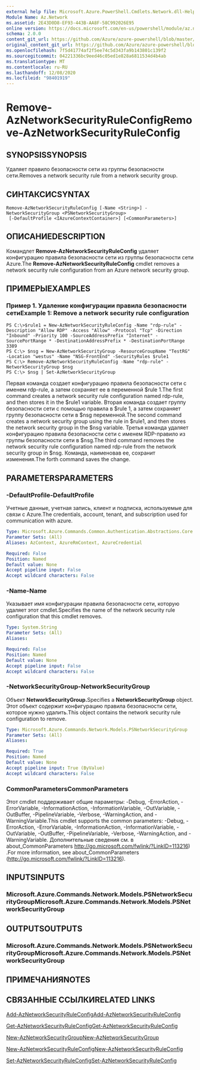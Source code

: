 ```yaml
---
external help file: Microsoft.Azure.PowerShell.Cmdlets.Network.dll-Help.xml
Module Name: Az.Network
ms.assetid: 2E43D0D8-EF93-443B-AA8F-58C992026E95
online version: https://docs.microsoft.com/en-us/powershell/module/az.network/remove-aznetworksecurityruleconfig
schema: 2.0.0
content_git_url: https://github.com/Azure/azure-powershell/blob/master/src/Network/Network/help/Remove-AzNetworkSecurityRuleConfig.md
original_content_git_url: https://github.com/Azure/azure-powershell/blob/master/src/Network/Network/help/Remove-AzNetworkSecurityRuleConfig.md
ms.openlocfilehash: 7f5d41774af2f5ee74c5d343fa9b143801c139f2
ms.sourcegitcommit: 04221336bc9eed46c05ed1e828a6811534d4b4ab
ms.translationtype: MT
ms.contentlocale: ru-RU
ms.lasthandoff: 12/08/2020
ms.locfileid: "98401919"
---
```

# <span data-ttu-id="6f602-101">Remove-AzNetworkSecurityRuleConfig</span><span class="sxs-lookup"><span data-stu-id="6f602-101">Remove-AzNetworkSecurityRuleConfig</span></span>

## <span data-ttu-id="6f602-102">SYNOPSIS</span><span class="sxs-lookup"><span data-stu-id="6f602-102">SYNOPSIS</span></span>
<span data-ttu-id="6f602-103">Удаляет правило безопасности сети из группы безопасности сети.</span><span class="sxs-lookup"><span data-stu-id="6f602-103">Removes a network security rule from a network security group.</span></span>

## <span data-ttu-id="6f602-104">СИНТАКСИС</span><span class="sxs-lookup"><span data-stu-id="6f602-104">SYNTAX</span></span>

```
Remove-AzNetworkSecurityRuleConfig [-Name <String>] -NetworkSecurityGroup <PSNetworkSecurityGroup>
 [-DefaultProfile <IAzureContextContainer>] [<CommonParameters>]
```

## <span data-ttu-id="6f602-105">ОПИСАНИЕ</span><span class="sxs-lookup"><span data-stu-id="6f602-105">DESCRIPTION</span></span>
<span data-ttu-id="6f602-106">Командлет **Remove-AzNetworkSecurityRuleConfig** удаляет конфигурацию правила безопасности сети из группы безопасности сети Azure.</span><span class="sxs-lookup"><span data-stu-id="6f602-106">The **Remove-AzNetworkSecurityRuleConfig** cmdlet removes a network security rule configuration from an Azure network security group.</span></span>

## <span data-ttu-id="6f602-107">ПРИМЕРЫ</span><span class="sxs-lookup"><span data-stu-id="6f602-107">EXAMPLES</span></span>

### <span data-ttu-id="6f602-108">Пример 1. Удаление конфигурации правила безопасности сети</span><span class="sxs-lookup"><span data-stu-id="6f602-108">Example 1: Remove a network security rule configuration</span></span>
```
PS C:\>$rule1 = New-AzNetworkSecurityRuleConfig -Name "rdp-rule" -Description "Allow RDP" -Access "Allow" -Protocol "Tcp" -Direction "Inbound" -Priority 100 -SourceAddressPrefix "Internet" -SourcePortRange * -DestinationAddressPrefix * -DestinationPortRange 3389
PS C:\> $nsg = New-AzNetworkSecurityGroup -ResourceGroupName "TestRG" -Location "westus" -Name "NSG-FrontEnd" -SecurityRules $rule1
PS C:\> Remove-AzNetworkSecurityRuleConfig -Name "rdp-rule" -NetworkSecurityGroup $nsg
PS C:\> $nsg | Set-AzNetworkSecurityGroup
```

<span data-ttu-id="6f602-109">Первая команда создает конфигурацию правила безопасности сети с именем rdp-rule, а затем сохраняет ее в переменной $rule 1.</span><span class="sxs-lookup"><span data-stu-id="6f602-109">The first command creates a network security rule configuration named rdp-rule, and then stores it in the $rule1 variable.</span></span>
<span data-ttu-id="6f602-110">Вторая команда создает группу безопасности сети с помощью правила в $rule 1, а затем сохраняет группу безопасности сети в $nsg переменной.</span><span class="sxs-lookup"><span data-stu-id="6f602-110">The second command creates a network security group using the rule in $rule1, and then stores the network security group in the $nsg variable.</span></span>
<span data-ttu-id="6f602-111">Третья команда удаляет конфигурацию правила безопасности сети с именем RDP-правило из группы безопасности сети в $nsg.</span><span class="sxs-lookup"><span data-stu-id="6f602-111">The third command removes the network security rule configuration named rdp-rule from the network security group in $nsg.</span></span>
<span data-ttu-id="6f602-112">Команда, наименовав ее, сохранит изменения.</span><span class="sxs-lookup"><span data-stu-id="6f602-112">The forth command saves the change.</span></span>

## <span data-ttu-id="6f602-113">PARAMETERS</span><span class="sxs-lookup"><span data-stu-id="6f602-113">PARAMETERS</span></span>

### <span data-ttu-id="6f602-114">-DefaultProfile</span><span class="sxs-lookup"><span data-stu-id="6f602-114">-DefaultProfile</span></span>
<span data-ttu-id="6f602-115">Учетные данные, учетная запись, клиент и подписка, используемые для связи с Azure.</span><span class="sxs-lookup"><span data-stu-id="6f602-115">The credentials, account, tenant, and subscription used for communication with azure.</span></span>

```yaml
Type: Microsoft.Azure.Commands.Common.Authentication.Abstractions.Core.IAzureContextContainer
Parameter Sets: (All)
Aliases: AzContext, AzureRmContext, AzureCredential

Required: False
Position: Named
Default value: None
Accept pipeline input: False
Accept wildcard characters: False
```

### <span data-ttu-id="6f602-116">-Name</span><span class="sxs-lookup"><span data-stu-id="6f602-116">-Name</span></span>
<span data-ttu-id="6f602-117">Указывает имя конфигурации правила безопасности сети, которую удаляет этот cmdlet.</span><span class="sxs-lookup"><span data-stu-id="6f602-117">Specifies the name of the network security rule configuration that this cmdlet removes.</span></span>

```yaml
Type: System.String
Parameter Sets: (All)
Aliases:

Required: False
Position: Named
Default value: None
Accept pipeline input: False
Accept wildcard characters: False
```

### <span data-ttu-id="6f602-118">-NetworkSecurityGroup</span><span class="sxs-lookup"><span data-stu-id="6f602-118">-NetworkSecurityGroup</span></span>
<span data-ttu-id="6f602-119">Объект **NetworkSecurityGroup.**</span><span class="sxs-lookup"><span data-stu-id="6f602-119">Specifies a **NetworkSecurityGroup** object.</span></span>
<span data-ttu-id="6f602-120">Этот объект содержит конфигурацию правила безопасности сети, которое нужно удалить.</span><span class="sxs-lookup"><span data-stu-id="6f602-120">This object contains the network security rule configuration to remove.</span></span>

```yaml
Type: Microsoft.Azure.Commands.Network.Models.PSNetworkSecurityGroup
Parameter Sets: (All)
Aliases:

Required: True
Position: Named
Default value: None
Accept pipeline input: True (ByValue)
Accept wildcard characters: False
```

### <span data-ttu-id="6f602-121">CommonParameters</span><span class="sxs-lookup"><span data-stu-id="6f602-121">CommonParameters</span></span>
<span data-ttu-id="6f602-122">Этот cmdlet поддерживает общие параметры: -Debug, -ErrorAction, -ErrorVariable, -InformationAction, -InformationVariable, -OutVariable, -OutBuffer, -PipelineVariable, -Verbose, -WarningAction, and -WarningVariable.</span><span class="sxs-lookup"><span data-stu-id="6f602-122">This cmdlet supports the common parameters: -Debug, -ErrorAction, -ErrorVariable, -InformationAction, -InformationVariable, -OutVariable, -OutBuffer, -PipelineVariable, -Verbose, -WarningAction, and -WarningVariable.</span></span> <span data-ttu-id="6f602-123">Дополнительные сведения см. в about_CommonParameters http://go.microsoft.com/fwlink/?LinkID=113216) .</span><span class="sxs-lookup"><span data-stu-id="6f602-123">For more information, see about_CommonParameters (http://go.microsoft.com/fwlink/?LinkID=113216).</span></span>

## <span data-ttu-id="6f602-124">INPUTS</span><span class="sxs-lookup"><span data-stu-id="6f602-124">INPUTS</span></span>

### <span data-ttu-id="6f602-125">Microsoft.Azure.Commands.Network.Models.PSNetworkSecurityGroup</span><span class="sxs-lookup"><span data-stu-id="6f602-125">Microsoft.Azure.Commands.Network.Models.PSNetworkSecurityGroup</span></span>

## <span data-ttu-id="6f602-126">OUTPUTS</span><span class="sxs-lookup"><span data-stu-id="6f602-126">OUTPUTS</span></span>

### <span data-ttu-id="6f602-127">Microsoft.Azure.Commands.Network.Models.PSNetworkSecurityGroup</span><span class="sxs-lookup"><span data-stu-id="6f602-127">Microsoft.Azure.Commands.Network.Models.PSNetworkSecurityGroup</span></span>

## <span data-ttu-id="6f602-128">ПРИМЕЧАНИЯ</span><span class="sxs-lookup"><span data-stu-id="6f602-128">NOTES</span></span>

## <span data-ttu-id="6f602-129">СВЯЗАННЫЕ ССЫЛКИ</span><span class="sxs-lookup"><span data-stu-id="6f602-129">RELATED LINKS</span></span>

[<span data-ttu-id="6f602-130">Add-AzNetworkSecurityRuleConfig</span><span class="sxs-lookup"><span data-stu-id="6f602-130">Add-AzNetworkSecurityRuleConfig</span></span>](./Add-AzNetworkSecurityRuleConfig.md)

[<span data-ttu-id="6f602-131">Get-AzNetworkSecurityRuleConfig</span><span class="sxs-lookup"><span data-stu-id="6f602-131">Get-AzNetworkSecurityRuleConfig</span></span>](./Get-AzNetworkSecurityRuleConfig.md)

[<span data-ttu-id="6f602-132">New-AzNetworkSecurityGroup</span><span class="sxs-lookup"><span data-stu-id="6f602-132">New-AzNetworkSecurityGroup</span></span>](./New-AzNetworkSecurityGroup.md)

[<span data-ttu-id="6f602-133">New-AzNetworkSecurityRuleConfig</span><span class="sxs-lookup"><span data-stu-id="6f602-133">New-AzNetworkSecurityRuleConfig</span></span>](./New-AzNetworkSecurityRuleConfig.md)

[<span data-ttu-id="6f602-134">Set-AzNetworkSecurityRuleConfig</span><span class="sxs-lookup"><span data-stu-id="6f602-134">Set-AzNetworkSecurityRuleConfig</span></span>](./Set-AzNetworkSecurityRuleConfig.md)


